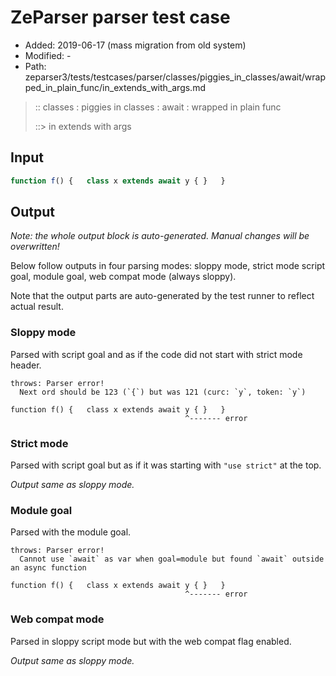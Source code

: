 # ZeParser parser test case

- Added: 2019-06-17 (mass migration from old system)
- Modified: -
- Path: zeparser3/tests/testcases/parser/classes/piggies_in_classes/await/wrapped_in_plain_func/in_extends_with_args.md

> :: classes : piggies in classes : await : wrapped in plain func
>
> ::> in extends with args

## Input

`````js
function f() {   class x extends await y { }   }
`````

## Output

_Note: the whole output block is auto-generated. Manual changes will be overwritten!_

Below follow outputs in four parsing modes: sloppy mode, strict mode script goal, module goal, web compat mode (always sloppy).

Note that the output parts are auto-generated by the test runner to reflect actual result.

### Sloppy mode

Parsed with script goal and as if the code did not start with strict mode header.

`````
throws: Parser error!
  Next ord should be 123 (`{`) but was 121 (curc: `y`, token: `y`)

function f() {   class x extends await y { }   }
                                       ^------- error
`````

### Strict mode

Parsed with script goal but as if it was starting with `"use strict"` at the top.

_Output same as sloppy mode._

### Module goal

Parsed with the module goal.

`````
throws: Parser error!
  Cannot use `await` as var when goal=module but found `await` outside an async function

function f() {   class x extends await y { }   }
                                       ^------- error
`````


### Web compat mode

Parsed in sloppy script mode but with the web compat flag enabled.

_Output same as sloppy mode._
